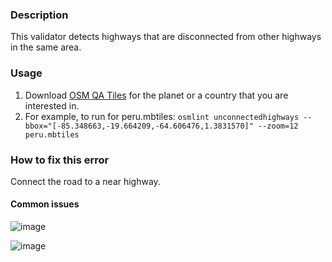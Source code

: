 ### Description

This validator detects highways that are disconnected from other highways in the same area. 

### Usage

1. Download [OSM QA Tiles](https://osmlab.github.io/osm-qa-tiles/) for the planet or a country that you are interested in. 
2. For example, to run for peru.mbtiles: `osmlint unconnectedhighways --bbox="[-85.348663,-19.664209,-64.606476,1.3831570]" --zoom=12 peru.mbtiles`

### How to fix this error

Connect the road to a near highway.

#### Common issues

![image](https://cloud.githubusercontent.com/assets/10425629/14218209/61d21730-f818-11e5-8d23-d780ba6da0d7.png)

![image](https://cloud.githubusercontent.com/assets/10425629/14218228/84b3c582-f818-11e5-8c9b-50a2552dd341.png)
